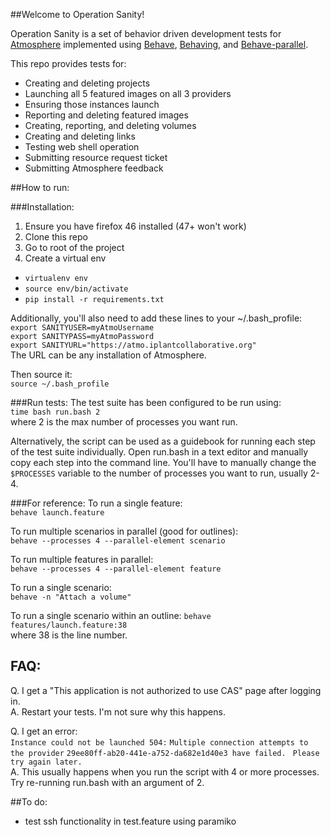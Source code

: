 ##Welcome to Operation Sanity!

Operation Sanity is a set of behavior driven development tests for <a href="https://github.com/iPlantCollaborativeOpenSource/atmosphere">Atmosphere</a> implemented using <a href="https://github.com/behave/behave">Behave</a>, <a href="https://github.com/ggozad/behaving">Behaving</a>, and <a href="https://github.com/vishalm/behave-parallel">Behave-parallel</a>.

This repo provides tests for:

* Creating and deleting projects
* Launching all 5 featured images on all 3 providers
* Ensuring those instances launch 
* Reporting and deleting featured images
* Creating, reporting, and deleting volumes
* Creating and deleting links
* Testing web shell operation 
* Submitting resource request ticket
* Submitting Atmosphere feedback

##How to run:

###Installation: 
1. Ensure you have firefox 46 installed (47+ won't work)
1. Clone this repo
1. Go to root of the project
1. Create a virtual env 

* `virtualenv env`
* `source env/bin/activate`
* `pip install -r requirements.txt`

Additionally, you'll also need to add these lines to your ~/.bash_profile:  
`export SANITYUSER=myAtmoUsername`  
`export SANITYPASS=myAtmoPassword`  
`export SANITYURL="https://atmo.iplantcollaborative.org"`  
The URL can be any installation of Atmosphere.


Then source it:  
`source ~/.bash_profile`

###Run tests:
The test suite has been configured to be run using:  
`time bash run.bash 2`  
where 2 is the max number of processes you want run.

Alternatively, the script can be used as a guidebook for running each step of the test suite individually. Open run.bash in a text editor and manually copy each step into the command line. You'll have to manually change the `$PROCESSES` variable to the number of processes you want to run, usually 2-4.

###For reference:
To run a single feature:  
`behave launch.feature`

To run multiple scenarios in parallel (good for outlines):  
`behave --processes 4 --parallel-element scenario`

To run multiple features in parallel:  
`behave --processes 4 --parallel-element feature`

To run a single scenario:  
`behave -n "Attach a volume"`

To run a single scenario within an outline:
`behave features/launch.feature:38`  
where 38 is the line number.

## FAQ:

Q. I get a "This application is not authorized to use CAS" page after logging in.  
A.  Restart your tests. I'm not sure why this happens.

Q. I get an error:  
`Instance could not be launched 504:`
`Multiple connection attempts to the provider`
`29ee80ff-ab20-441e-a752-da682e1d40e3 have failed. `
`Please try again later.`  
A. This usually happens when you run the script with 4 or more processes. Try re-running run.bash with an argument of 2.

##To do:
- test ssh functionality in test.feature using paramiko